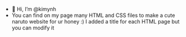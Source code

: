 - 👋 Hi, I’m @kimynh
- You can find on my page many HTML and CSS files to make a cute naruto website for ur honey :) I added a title for each HTML page but you can modify it

